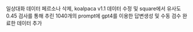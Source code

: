 일상대화 데이터 페르소나 삭제, koalpaca v1.1 데이터 수정 및 square에서 유사도 0.45 검사를 통해 추린 1040개의 prompt에 gpt4를 이용한 답변생성 및 수동 검수 완료한 데이터 추가